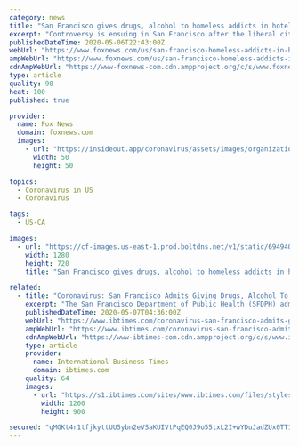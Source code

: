 ```yaml
---
category: news
title: "San Francisco gives drugs, alcohol to homeless addicts in hotels during coronavirus, sparking debate"
excerpt: "Controversy is ensuing in San Francisco after the liberal city decided to give alcohol, marijuana, and methadone to homeless addicts in hotels during the coronavirus pandemic, according to a report."
publishedDateTime: 2020-05-06T22:43:00Z
webUrl: "https://www.foxnews.com/us/san-francisco-homeless-addicts-in-hotels-coronavirus-debate"
ampWebUrl: "https://www.foxnews.com/us/san-francisco-homeless-addicts-in-hotels-coronavirus-debate.amp"
cdnAmpWebUrl: "https://www-foxnews-com.cdn.ampproject.org/c/s/www.foxnews.com/us/san-francisco-homeless-addicts-in-hotels-coronavirus-debate.amp"
type: article
quality: 90
heat: 100
published: true

provider:
  name: Fox News
  domain: foxnews.com
  images:
    - url: "https://insideout.app/coronavirus/assets/images/organizations/foxnews.com-50x50.jpg"
      width: 50
      height: 50

topics:
  - Coronavirus in US
  - Coronavirus

tags:
  - US-CA

images:
  - url: "https://cf-images.us-east-1.prod.boltdns.net/v1/static/694940094001/057208cc-9160-4108-b033-042cb5ce46de/95e5b867-0ca4-41de-b7da-b66e6120aa6a/1280x720/match/image.jpg"
    width: 1280
    height: 720
    title: "San Francisco gives drugs, alcohol to homeless addicts in hotels during coronavirus, sparking debate"

related:
  - title: "Coronavirus: San Francisco Admits Giving Drugs, Alcohol To Homeless Addicts During Quarantine"
    excerpt: "The San Francisco Department of Public Health (SFDPH) admits that it is giving free drugs and alcohol to homeless addicts who are in quarantine at city-sponsored hotels."
    publishedDateTime: 2020-05-07T04:36:00Z
    webUrl: "https://www.ibtimes.com/coronavirus-san-francisco-admits-giving-drugs-alcohol-homeless-addicts-during-2971778"
    ampWebUrl: "https://www.ibtimes.com/coronavirus-san-francisco-admits-giving-drugs-alcohol-homeless-addicts-during-2971778?amp=1"
    cdnAmpWebUrl: "https://www-ibtimes-com.cdn.ampproject.org/c/s/www.ibtimes.com/coronavirus-san-francisco-admits-giving-drugs-alcohol-homeless-addicts-during-2971778?amp=1"
    type: article
    provider:
      name: International Business Times
      domain: ibtimes.com
    quality: 64
    images:
      - url: "https://s1.ibtimes.com/sites/www.ibtimes.com/files/styles/full/public/2020/05/06/medical-marijuana-1521070298hwe.jpg"
        width: 1200
        height: 900

secured: "qMGKt4r1tfjkyttUU5ybn2eVSaKUIVtPqEQ0J9o55txL2I+wYDuJadZUx0TT1peq2tKowv6zYVFqVDAwt9BmD0ibcXsV5m5K8Z+akL6T7jy+/3CpJPmD1aByvGCp/tTLLnyvrCdZ8BPhOZQ4m8EpXFpW+B2RxeZXi8eaM5t/Y3PK0Pkcc1BFLuaauO0NQ0LYpq5GmIOEF7q24LdOry2dl6g0eWS2fbuGHMsUdLUrddgljvcnhmz3WAbtaz/rkpWDGTrzGDhmgJo0KiJjFRYP6D5upPWwxWAYjljmLm+YUmEci/90nea1dvPddmJEHadadT98akQMUFvtH8KXEXhqdovuJ4z7BBo3RLYfb/gr7mrPGLfg7NKRBU5AyNqqx1/Jg6m1laR4iHi+8KEhR5gjT1+62IgdQ/Z8qoT46kGaIj0TRpM4Xkprr5qSexqNuIGiMqs9SqT9S039CvzhdcZl8MCfSvy4BJOC9WVGQufuV0E=;xBiXR9y7liEfett/aZmiaw=="
---
```


